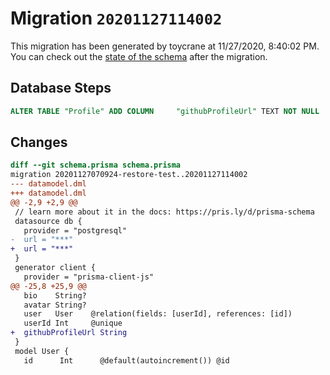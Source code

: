 # Migration `20201127114002`

This migration has been generated by toycrane at 11/27/2020, 8:40:02 PM.
You can check out the [state of the schema](./schema.prisma) after the migration.

## Database Steps

```sql
ALTER TABLE "Profile" ADD COLUMN     "githubProfileUrl" TEXT NOT NULL
```

## Changes

```diff
diff --git schema.prisma schema.prisma
migration 20201127070924-restore-test..20201127114002
--- datamodel.dml
+++ datamodel.dml
@@ -2,9 +2,9 @@
 // learn more about it in the docs: https://pris.ly/d/prisma-schema
 datasource db {
   provider = "postgresql"
-  url = "***"
+  url = "***"
 }
 generator client {
   provider = "prisma-client-js"
@@ -25,8 +25,9 @@
   bio    String?
   avatar String?
   user   User    @relation(fields: [userId], references: [id])
   userId Int     @unique
+  githubProfileUrl String
 }
 model User {
   id      Int      @default(autoincrement()) @id
```


